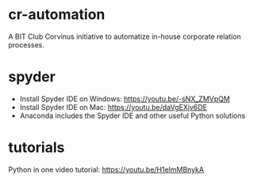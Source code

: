 # cr-automation

A BIT Club Corvinus initiative to automatize in-house corporate relation processes.

# spyder
- Install Spyder IDE on Windows: https://youtu.be/-sNX_ZMVpQM
- Install Spyder IDE on Mac: https://youtu.be/daVgEXjv6DE
- Anaconda includes the Spyder IDE and other useful Python solutions

# tutorials
Python in one video tutorial: https://youtu.be/H1elmMBnykA
